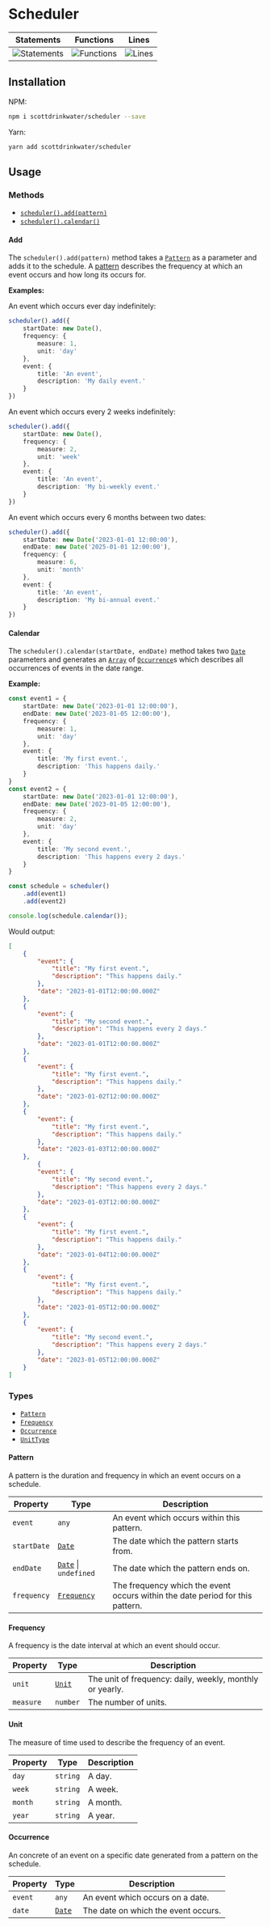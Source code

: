# Scheduler

| Statements                 | Functions                 | Lines             |
| --------------------------- | ------------------------- | ----------------- |
| ![Statements](https://img.shields.io/badge/statements-100%25-brightgreen.svg?style=flat) | ![Functions](https://img.shields.io/badge/functions-100%25-brightgreen.svg?style=flat) | ![Lines](https://img.shields.io/badge/lines-100%25-brightgreen.svg?style=flat) |

## Installation
NPM:
```bash
npm i scottdrinkwater/scheduler --save
```
Yarn:
```bash
yarn add scottdrinkwater/scheduler
```

## Usage

### Methods
- [`scheduler().add(pattern)`](#Add)
- [`scheduler().calendar()`](#Calendar)

#### Add
The `scheduler().add(pattern)` method takes a [`Pattern`](#Pattern) as a parameter and adds it to the schedule. A [pattern](#Pattern) describes the frequency at which an event occurs and how long its occurs for. 

**Examples:**

An event which occurs ever day indefinitely:

```ts
scheduler().add({
    startDate: new Date(),
    frequency: {
        measure: 1,
        unit: 'day'
    },
    event: {
        title: 'An event',
        description: 'My daily event.'
    }
})
```

An event which occurs every 2 weeks indefinitely:
```ts
scheduler().add({
    startDate: new Date(),
    frequency: {
        measure: 2,
        unit: 'week'
    },
    event: {
        title: 'An event',
        description: 'My bi-weekly event.'
    }
})
```

An event which occurs every 6 months between two dates:
```ts
scheduler().add({
    startDate: new Date('2023-01-01 12:00:00'),
    endDate: new Date('2025-01-01 12:00:00'),
    frequency: {
        measure: 6,
        unit: 'month'
    },
    event: {
        title: 'An event',
        description: 'My bi-annual event.'
    }
})
```

#### Calendar

The `scheduler().calendar(startDate, endDate)` method takes two [`Date`](https://developer.mozilla.org/en-US/docs/Web/JavaScript/Reference/Global_Objects/Date) parameters and generates an [`Array`](https://developer.mozilla.org/en-US/docs/Web/JavaScript/Reference/Global_Objects/Array) of [`Occurrence`](#Occurrence)s which describes all occurrences of events in the date range.

**Example:**

```ts
const event1 = {
    startDate: new Date('2023-01-01 12:00:00'),
    endDate: new Date('2023-01-05 12:00:00'),
    frequency: {
        measure: 1,
        unit: 'day'
    },
    event: {
        title: 'My first event.',
        description: 'This happens daily.'
    }
}
const event2 = {
    startDate: new Date('2023-01-01 12:00:00'),
    endDate: new Date('2023-01-05 12:00:00'),
    frequency: {
        measure: 2,
        unit: 'day'
    },
    event: {
        title: 'My second event.',
        description: 'This happens every 2 days.'
    }
}

const schedule = scheduler()
    .add(event1)
    .add(event2)

console.log(schedule.calendar());
```

Would output:

```json
[
    {
        "event": {
            "title": "My first event.",
            "description": "This happens daily."
        },
        "date": "2023-01-01T12:00:00.000Z"
    },
    {
        "event": {
            "title": "My second event.",
            "description": "This happens every 2 days."
        },
        "date": "2023-01-01T12:00:00.000Z"
    },
    {
        "event": {
            "title": "My first event.",
            "description": "This happens daily."
        },
        "date": "2023-01-02T12:00:00.000Z"
    },
    {
        "event": {
            "title": "My first event.",
            "description": "This happens daily."
        },
        "date": "2023-01-03T12:00:00.000Z"
    },
        {
        "event": {
            "title": "My second event.",
            "description": "This happens every 2 days."
        },
        "date": "2023-01-03T12:00:00.000Z"
    },
    {
        "event": {
            "title": "My first event.",
            "description": "This happens daily."
        },
        "date": "2023-01-04T12:00:00.000Z"
    },
    {
        "event": {
            "title": "My first event.",
            "description": "This happens daily."
        },
        "date": "2023-01-05T12:00:00.000Z"
    },
    {
        "event": {
            "title": "My second event.",
            "description": "This happens every 2 days."
        },
        "date": "2023-01-05T12:00:00.000Z"
    }
]
```


### Types
- [`Pattern`](#Pattern)
- [`Frequency`](#Frequency)
- [`Occurrence`](#Occurrence)
- [`UnitType`](#UnitType)

#### Pattern
A pattern is the duration and frequency in which an event occurs on a schedule.

| Property | Type | Description |
| -- | --- | -- |
| `event` | `any` | An event which occurs within this pattern. |
| `startDate` | [`Date`](https://developer.mozilla.org/en-US/docs/Web/JavaScript/Reference/Global_Objects/Date) | The date which the pattern starts from. |
| `endDate` | [`Date`](https://developer.mozilla.org/en-US/docs/Web/JavaScript/Reference/Global_Objects/Date) \| `undefined` | The date which the pattern ends on. |
| `frequency` | [`Frequency`](#Frequency) | The frequency which the event occurs within the date period for this pattern. |

#### Frequency

A frequency is the date interval at which an event should occur.

| Property | Type | Description |
| -- | -- | -- |
| `unit` | [`Unit`](#Unit) | The unit of frequency: daily, weekly, monthly or yearly.
| `measure` | `number` | The number of units. | 

#### Unit

The measure of time used to describe the frequency of an event.

| Property | Type | Description |
| -- | -- | -- |
| `day` | `string` | A day.
| `week` | `string` | A week.
| `month` | `string` | A month.
| `year` | `string` | A year.

#### Occurrence
An concrete of an event on a specific date generated from a pattern on the schedule. 

| Property | Type | Description |
| -- | -- | -- |
| `event` | `any` | An event which occurs on a date. | 
| `date` | [`Date`](https://developer.mozilla.org/en-US/docs/Web/JavaScript/Reference/Global_Objects/Date) | The date on which the event occurs.  | 
